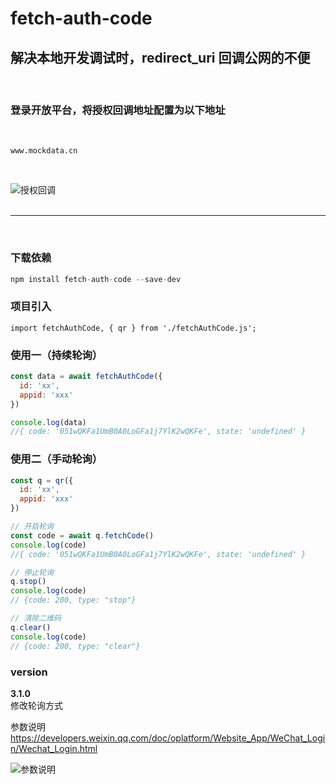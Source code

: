 # fetch-auth-code

## 解决本地开发调试时，redirect_uri 回调公网的不便
<br /> 

### 登录开放平台，将授权回调地址配置为以下地址

<br /> 

```
www.mockdata.cn
```
<br /> 


![授权回调](https://raw.githubusercontent.com/wyh-code/fetch-auth-code/master/mockdata.png)
<br /> 
<br /> 

* * *
<br /> 

### 下载依赖     

```js
npm install fetch-auth-code --save-dev
```
### 项目引入
```
import fetchAuthCode, { qr } from './fetchAuthCode.js';
```


### 使用一（持续轮询）
```js
const data = await fetchAuthCode({
  id: 'xx',
  appid: 'xxx'
})

console.log(data)
//{ code: '051wQKFa1UmB0A0LoGFa1j7YlK2wQKFe', state: 'undefined' }
```


### 使用二（手动轮询）
```js
const q = qr({
  id: 'xx',
  appid: 'xxx'
})

// 开启轮询
const code = await q.fetchCode()
console.log(code)
//{ code: '051wQKFa1UmB0A0LoGFa1j7YlK2wQKFe', state: 'undefined' }

// 停止轮询
q.stop()
console.log(code)
// {code: 200, type: "stop"}

// 清除二维码
q.clear()
console.log(code)
// {code: 200, type: "clear"}

```

### version
**3.1.0**       
修改轮询方式


参数说明        
https://developers.weixin.qq.com/doc/oplatform/Website_App/WeChat_Login/Wechat_Login.html

![参数说明](https://raw.githubusercontent.com/wyh-code/fetch-auth-code/master/params.png)